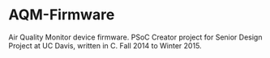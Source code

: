 # AQM-Firmware
Air Quality Monitor device firmware. PSoC Creator project for Senior Design Project at UC Davis, written in C. Fall 2014 to Winter 2015.
